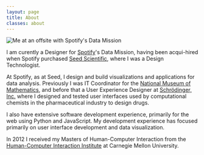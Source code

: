 ```yaml
---
layout: page
title: About
classes: about
---
```


<img class="float" src="{% link assets/img/me.jpg %}"
  alt="Me at an offsite with Spotify's Data Mission" />

I am curently a Designer for [Spotify](https://spotify.com)'s Data Mission,
having been acqui-hired when Spotify purchased
[Seed Scientific](http://seedscientific.com), where I was a Design Technologist.

At Spotify, as at Seed, I design and build visualizations and applications for
data analysis. Previously I was IT Coordinator for the
[National Museum of Mathematics](http://momath.org/), and before that a User
Experience Designer at [Schrödinger, Inc.](http://schrodinger.com/) where I
designed and tested user interfaces used by computational chemists in the
pharmaceutical industry to design drugs.

I also have extensive software development experience, primarily for the web
using Python and JavaScript. My development experience has focused primarily on
user interface development and data visualization.

In 2012 I received my Masters of Human-Computer Interaction from the
[Human-Computer Interaction Institute](http://www.hcii.cmu.edu/masters-program-pittsburgh)
at Carnegie Mellon University.
